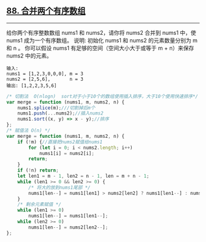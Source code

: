 ## [88. 合并两个有序数组](https://leetcode-cn.com/problems/merge-sorted-array/)
----
给你两个有序整数数组 nums1 和 nums2，请你将 nums2 合并到 nums1 中，使 nums1 成为一个有序数组。
说明:
初始化 nums1 和 nums2 的元素数量分别为 m 和 n 。
你可以假设 nums1 有足够的空间（空间大小大于或等于 m + n）来保存 nums2 中的元素。
```
输入:
nums1 = [1,2,3,0,0,0], m = 3
nums2 = [2,5,6],       n = 3
输出: [1,2,2,3,5,6]
```



```javascript
/* 切割法  O(nlogn)  sort对于小于10个的数组使用插入排序，大于10个使用快速排序*/
var merge = function (nums1, m, nums2, n) {
    nums1.splice(m);///切割掉后m个
    nums1.push(...nums2);//插入nums2
    nums1.sort((x, y) => x - y);//排序
};
/* 赋值法 O(n) */
var merge = function (nums1, m, nums2, n) {
    if (!m) {//直接把nums2赋值给nums1
        for (let i = 0; i < nums2.length; i++)
            nums1[i] = nums2[i];
        return;
    }
    if (!n) return;
    let len1 = m - 1, len2 = n - 1, len = m + n - 1;
    while (len1 >= 0 && len2 >= 0) {
        /* 将大的放到nums1尾部 */
        nums1[len--] = nums1[len1] > nums2[len2] ? nums1[len1--] : nums2[len2--];
    }
    /* 剩余元素赋值 */
    while (len1 >= 0)
        nums1[len--] = nums1[len1--];
    while (len2 >= 0)
        nums1[len--] = nums2[len2--];
};
```
